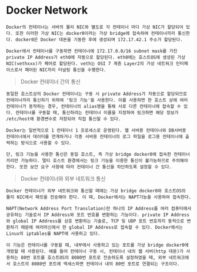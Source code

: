 # Docker Network

    Docker의 컨테이너는 서버의 물리 NIC와 별도로 각 컨테이너 마다 가상 NIC가 할당되어 있다. 또한 이러한 가상 NIC는 docker0이라는 가상 bridge에 접속하여 컨테이너끼리 통신한다. docker0은 Docker 데몬을 기동한 후에 생성되며 172.17.42.1 주소가 할당된다. 
     
    Docker에서 컨테이너를 구동하면 컨테이너에 172.17.0.0/16 subnet mask를 가진 private IP Address가 eth0에 자동으로 할당된다. eth0에는 호스트OS에 생성된 가상 NIC(vethxxx)가 페어로 할당된다. veth는 OSI 7 계층 Layer2의 가상 네트워크 인터페이스로서 페어된 NIC끼리 터널링 통신을 수행한다.

> Docker 컨테이너 간의 통신

    동일한 호스트상의 Docker 컨테이너는 구동 시 private Address가 자동으로 할당되므로 컨테이너끼리 통신하기 위하여 '링크 기능'을 사용한다. 이를 사용하면 한 호스트 상에 여러 컨테이너가 동작하는 경우, 컨테이너의 alias명을 통해 서로 다른 컨테이너에 접속할 수 있다. 컨테이너를 구동할 때, 통신하려는 컨테이너 이름을 지정하여 링크하면 해당 정보가 /etc/host에 환경변수로 저장되어 직접 통신할 수 있다.

    Docker는 일반적으로 1 컨테이너 1 프로세스로 운영된다. 웹 서버용 컨테이너와 DB서버용 컨테이너에서 데이터를 연계하거나 각종 서버용 컨테이너의 로그 파일을 로그용 컨테이너에 출력하는 방식으로 사용할 수 있다.

    단, 링크 기능을 사용한 통신은 동일 호스트, 즉 가상 bridge docker0에 접속한 컨테이너끼리만 가능하다. 멀티 호스트 환경에서는 링크 기능을 이용한 통신이 불가능하므로 주의해야 한다. 또한 보안 요구 사항에 따라 컨테이너 간 통신을 차단하도록 설정할 수 있다.

> Docker 컨테이너와 외부 네트워크 통신

    Docker 컨테이너가 외부 네트워크와 통신할 때에는 가상 bridge docker0와 호스트OS의 물리 NIC에서 패킷을 전송해야 한다. 이 때, Docker에서는 NAPT기능을 사용하여 접속한다. 

    NAPT(Network Address Port Translation)란 하나의 IP Address를 여러 컴퓨터에서 공유하는 기술로서 IP Address와 포트 번호를 변환하는 기능이다. private IP Address와 global IP Address를 상호 변환하는 기술로, TCP 및 UDP 포트 번호까지 동적으로 변환하기 때문에 여러머신에서 한 global IP Address로 접속할 수 있다. Docker에서는 Linux의 iptables를 NAPT에 사용하고 있다.

    이 기능은 컨테이너를 구동할 때, 내부에서 사용하고 있는 포트를 가상 bridge docker0에 개방할 때 사용된다. 예를 들어 컨테이너 구동 시, 컨테이너 내의 웹 서버(http 데몬)가 사용하는 80번 포트를 호스트OS의 8080번 포트로 전송하도록 설정하였을 때, 외부 네트워크에서 호스트의 8080번 포트에 액세스하면 컨테이너 내의 80번 포트로 연결되는 구조이다.
